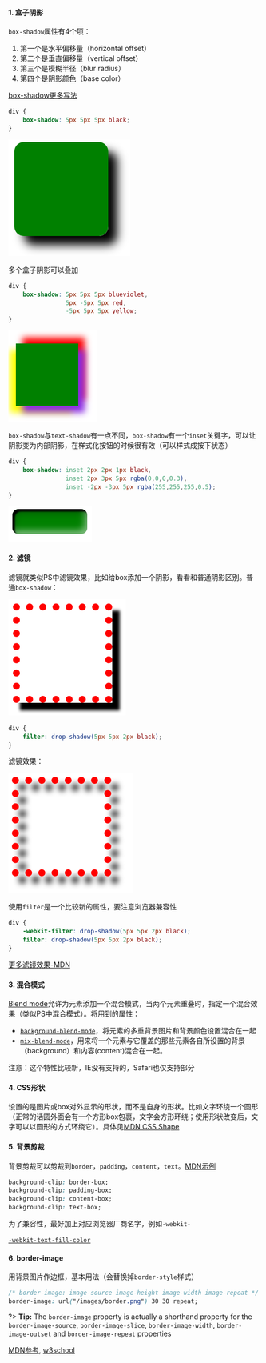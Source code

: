 #### 1. 盒子阴影

`box-shadow`属性有4个项：

1. 第一个是水平偏移量（horizontal offset）
2. 第二个是垂直偏移量（vertical offset）
3. 第三个是模糊半径（blur radius）
4. 第四个是阴影颜色（base color）

[box-shadow更多写法](https://developer.mozilla.org/zh-CN/docs/Web/CSS/box-shadow)

```css
div {
    box-shadow: 5px 5px 5px black;
}
```

![image-20191231113809605](assets/box-shadow.png ":size=100")

多个盒子阴影可以叠加

```css
div {
	box-shadow: 5px 5px 5px blueviolet,
            	5px -5px 5px red,
            	-5px 5px 5px yellow;
}
```

![image-20191231114436080](assets/box-shadow2.png ":size=100")

`box-shadow`与`text-shadow`有一点不同，`box-shadow`有一个`inset`关键字，可以让阴影变为内部阴影，在样式化按钮的时候很有效（可以样式成按下状态）

```css
div {
    box-shadow: inset 2px 2px 1px black,
            	inset 2px 3px 5px rgba(0,0,0,0.3),
            	inset -2px -3px 5px rgba(255,255,255,0.5);
}
```

![image-20191231115156033](assets/box-shadow3.png ":size=100")

#### 2. 滤镜

滤镜就类似PS中滤镜效果，比如给box添加一个阴影，看看和普通阴影区别。普通`box-shadow`：

![image-20191231115834964](assets/filter-dropshadow.png ":size=120")

```css
div {
    filter: drop-shadow(5px 5px 2px black);
}
```

滤镜效果：

![image-20191231120038163](assets/filter-dropshadow2.png ":size=120")

使用`filter`是一个比较新的属性，要注意浏览器兼容性

```css
div {
    -webkit-filter: drop-shadow(5px 5px 2px black);
    filter: drop-shadow(5px 5px 2px black);
}
```

[更多滤镜效果-MDN](https://developer.mozilla.org/zh-CN/docs/Web/CSS/filter)

#### 3. 混合模式

[Blend mode](https://developer.mozilla.org/zh-CN/docs/Web/CSS/blend-mode)允许为元素添加一个混合模式，当两个元素重叠时，指定一个混合效果（类似PS中混合模式）。将用到的属性：

- [`background-blend-mode`](https://developer.mozilla.org/zh-CN/docs/Web/CSS/background-blend-mode)，将元素的多重背景图片和背景颜色设置混合在一起
- [`mix-blend-mode`](https://developer.mozilla.org/zh-CN/docs/Web/CSS/mix-blend-mode)，用来将一个元素与它覆盖的那些元素各自所设置的背景（background）和内容(content)混合在一起。

注意：这个特性比较新，IE没有支持的，Safari也仅支持部分

#### 4. CSS形状

设置的是图片或box对外显示的形状，而不是自身的形状。比如文字环绕一个圆形（正常的话圆外面会有一个方形box包裹，文字会方形环绕；使用形状改变后，文字可以以圆形的方式环绕它）。具体见[MDN CSS Shape](https://developer.mozilla.org/en-US/docs/Web/CSS/CSS_Shapes/Overview_of_CSS_Shapes)

#### 5. 背景剪裁

背景剪裁可以剪裁到`border`，`padding`，`content`，`text`。[MDN示例](https://developer.mozilla.org/zh-CN/docs/Web/CSS/background-clip)

```css
background-clip: border-box;
background-clip: padding-box;
background-clip: content-box;
background-clip: text-box;
```

为了兼容性，最好加上对应浏览器厂商名字，例如`-webkit-`

[`-webkit-text-fill-color`](https://developer.mozilla.org/zh-CN/docs/Web/CSS/-webkit-text-fill-color)

#### 6. border-image

用背景图片作边框，基本用法（会替换掉`border-style`样式）

```css
/* border-image: image-source image-height image-width image-repeat */
border-image: url("/images/border.png") 30 30 repeat;
```

?>  **Tip:** The `border-image` property is actually a shorthand property for the  `border-image-source`, `border-image-slice`, `border-image-width`,  `border-image-outset`  and `border-image-repeat` properties

[MDN参考](https://developer.mozilla.org/zh-CN/docs/Web/CSS/border-image), [w3school](https://www.w3schools.com/css/css3_border_images.asp)

